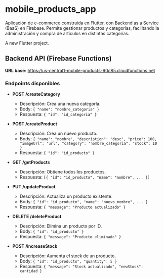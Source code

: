 # mobile_products_app

Aplicación de e-commerce construida en Flutter, con Backend as a Service (BaaS) en Firebase. Permite
gestionar productos y categorías, facilitando la administración y compra de artículos en distintas
categorías.

A new Flutter project.

## Backend API (Firebase Functions)

**URL base:** https://us-central1-mobile-products-90c85.cloudfunctions.net

### Endpoints disponibles

- **POST /createCategory**
    - Descripción: Crea una nueva categoría.
    - Body: `{ "name": "nombre_categoria" }`
    - Respuesta: `{ "id": "id_categoria" }`

- **POST /createProduct**
    - Descripción: Crea un nuevo producto.
    - Body:
      `{ "name": "nombre", "description": "desc", "price": 100, "imageUrl": "url", "category": "nombre_categoria", "stock": 10 }`
    - Respuesta: `{ "id": "id_producto" }`

- **GET /getProducts**
    - Descripción: Obtiene todos los productos.
    - Respuesta: `[{ "id": "id_producto", "name": "nombre", ... }]`

- **PUT /updateProduct**
    - Descripción: Actualiza un producto existente.
    - Body: `{ "id": "id_producto", "name": "nuevo_nombre", ... }`
    - Respuesta: `{ "message": "Producto actualizado" }`

- **DELETE /deleteProduct**
    - Descripción: Elimina un producto por ID.
    - Body: `{ "id": "id_producto" }`
    - Respuesta: `{ "message": "Producto eliminado" }`

- **POST /increaseStock**
    - Descripción: Aumenta el stock de un producto.
    - Body: `{ "id": "id_producto", "quantity": 5 }`
    - Respuesta: `{ "message": "Stock actualizado", "newStock": cantidad }`
